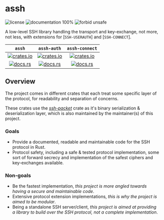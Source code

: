 # assh
![license](https://img.shields.io/crates/l/assh) ![documentation 100%](https://img.shields.io/badge/documentation-100%25-8A2BE2) ![forbid unsafe](https://img.shields.io/badge/forbid-unsafe-red)

A low-level SSH library handling the transport and key-exchange, not more, not less, with extensions for [`SSH-USERAUTH`] and [`SSH-CONNECT`].

<p align="center">

|`assh`|`assh-auth`|`assh-connect`|
|:----:|:---------:|:------------:|
|[![crates.io](https://img.shields.io/crates/v/assh.svg)](https://crates.io/crates/assh)|[![crates.io](https://img.shields.io/crates/v/assh-auth.svg)](https://crates.io/crates/assh-auth)|[![crates.io](https://img.shields.io/crates/v/assh-connect.svg)](https://crates.io/crates/assh-connect)|
|[![docs.rs](https://img.shields.io/docsrs/assh)](https://docs.rs/assh)|[![docs.rs](https://img.shields.io/docsrs/assh-auth)](https://docs.rs/assh-auth)|[![docs.rs](https://img.shields.io/docsrs/assh-connect)](https://docs.rs/assh-connect)

</p>

## Overview

The project comes in different crates that each treat some specific layer of the protocol, for readability and separation of concerns.

These crates use the _[ssh-packet](https://docs.rs/ssh-packet)_ crate as it's binary serialization & deserialization layer, which is also maintained by the maintainer(s) of this project.

### Goals

- Provide a documented, readable and maintainable code for the SSH protocol in Rust.
- Protocol safety, including a safe & tested protocol implementation, some sort of forward secrecy and implementation of the safest ciphers and key-exchanges available.

### Non-goals

- Be the fastest implementation, _this project is more angled towards having a secure and maintainable code_.
- Extensive protocol extension implementations, _this is why the project is aimed to be modular_.
- Being a standalone SSH server/client, _this project is aimed at providing a library to build over the SSH protocol, not a complete implementation_.
